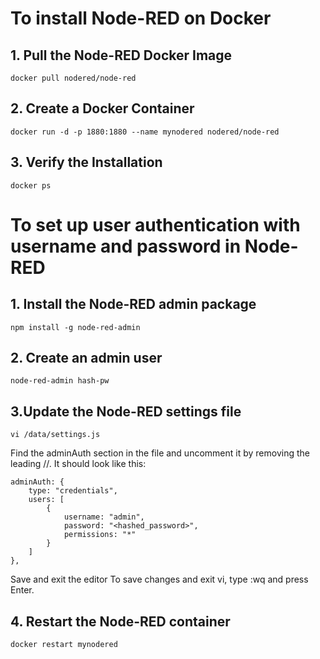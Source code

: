 # To install Node-RED on Docker
## 1. Pull the Node-RED Docker Image
```
docker pull nodered/node-red
```
## 2. Create a Docker Container
```
docker run -d -p 1880:1880 --name mynodered nodered/node-red
```
## 3. Verify the Installation
```
docker ps
```
# To set up user authentication with username and password in Node-RED
## 1. Install the Node-RED admin package
```
npm install -g node-red-admin
```

## 2. Create an admin user
```
node-red-admin hash-pw
```

## 3.Update the Node-RED settings file
```
vi /data/settings.js
```
Find the adminAuth section in the file and uncomment it by removing the leading //. It should look like this:
```
adminAuth: {
    type: "credentials",
    users: [
        {
            username: "admin",
            password: "<hashed_password>",
            permissions: "*"
        }
    ]
},
```
Save and exit the editor 
To save changes and exit vi, type :wq and press Enter.
## 4. Restart the Node-RED container
```
docker restart mynodered
```
